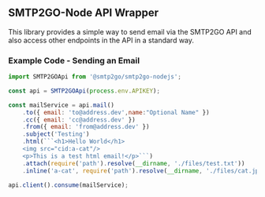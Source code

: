 ## SMTP2GO-Node API Wrapper

This library provides a simple way to send email via the SMTP2GO API and also access other endpoints in the API in a standard way.

### Example Code - Sending an Email

```javascript
import SMTP2GOApi from '@smtp2go/smtp2go-nodejs';

const api = SMTP2GOApi(process.env.APIKEY);

const mailService = api.mail()
    .to({ email: 'to@address.dev',name:"Optional Name" })
    .cc({ email: 'cc@address.dev' })
    .from({ email: 'from@address.dev' })
    .subject('Testing')
    .html(```<h1>Hello World</h1>
    <img src="cid:a-cat"/>
    <p>This is a test html email!</p>```)
    .attach(require('path').resolve(__dirname, './files/test.txt'))
    .inline('a-cat', require('path').resolve(__dirname, './files/cat.jpg'));

api.client().consume(mailService);

```